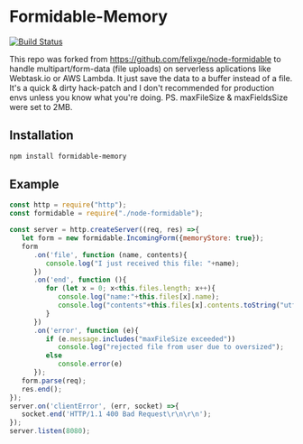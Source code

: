 # Formidable-Memory

[![Build Status](https://travis-ci.org/crafter999/node-formidable.svg?branch=master)](https://travis-ci.org/crafter999/node-formidable)

This repo was forked from https://github.com/felixge/node-formidable to handle
multipart/form-data (file uploads) on serverless aplications like Webtask.io or AWS Lambda.
It just save the data to a buffer instead of a file. It's a quick & dirty hack-patch and
I don't recommended for production envs unless you know what you're doing.
PS. maxFileSize & maxFieldsSize were set to 2MB.
## Installation

```sh
npm install formidable-memory
```

## Example
```js
const http = require("http");
const formidable = require("./node-formidable");

const server = http.createServer((req, res) =>{
   let form = new formidable.IncomingForm({memoryStore: true});
   form
      .on('file', function (name, contents){
         console.log("I just received this file: "+name);
      })
      .on('end', function (){
         for (let x = 0; x<this.files.length; x++){
            console.log("name:"+this.files[x].name);
            console.log("contents"+this.files[x].contents.toString("utf-8"))
         }
      })
      .on('error', function (e){
         if (e.message.includes("maxFileSize exceeded"))
            console.log("rejected file from user due to oversized");
         else
            console.error(e)
      });
   form.parse(req);
   res.end();
});
server.on('clientError', (err, socket) =>{
   socket.end('HTTP/1.1 400 Bad Request\r\n\r\n');
});
server.listen(8080);
```